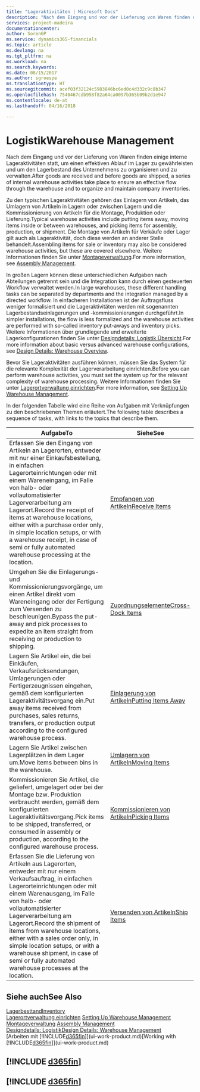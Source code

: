 ```yaml
---
title: "Lageraktivitäten | Microsoft Docs"
description: "Nach dem Eingang und vor der Lieferung von Waren finden einige interne Lageraktivitäten statt, um einen effektiven Ablauf im Lager zu gewährleisten und um den Lagerbestand des Unternehmens zu organisieren und zu verwalten."
services: project-madeira
documentationcenter: 
author: SorenGP
ms.service: dynamics365-financials
ms.topic: article
ms.devlang: na
ms.tgt_pltfrm: na
ms.workload: na
ms.search.keywords: 
ms.date: 08/15/2017
ms.author: sgroespe
ms.translationtype: HT
ms.sourcegitcommit: acef03f32124c5983846bc6ed0c4d332c9c8b347
ms.openlocfilehash: 7540467cdb958f82a64ca0097b365b09b2d1e947
ms.contentlocale: de-at
ms.lasthandoff: 04/16/2018

---
```

# <a name="warehouse-management"></a><span data-ttu-id="d6a29-103">Logistik</span><span class="sxs-lookup"><span data-stu-id="d6a29-103">Warehouse Management</span></span>
<span data-ttu-id="d6a29-104">Nach dem Eingang und vor der Lieferung von Waren finden einige interne Lageraktivitäten statt, um einen effektiven Ablauf im Lager zu gewährleisten und um den Lagerbestand des Unternehmens zu organisieren und zu verwalten.</span><span class="sxs-lookup"><span data-stu-id="d6a29-104">After goods are received and before goods are shipped, a series of internal warehouse activities take place to ensure an effective flow through the warehouse and to organize and maintain company inventories.</span></span>

<span data-ttu-id="d6a29-105">Zu den typischen Lageraktivitäten gehören das Einlagern von Artikeln, das Umlagern von Artikeln in Lagern oder zwischen Lagern und die Kommissionierung von Artikeln für die Montage, Produktion oder Lieferung.</span><span class="sxs-lookup"><span data-stu-id="d6a29-105">Typical warehouse activities include putting items away, moving items inside or between warehouses, and picking items for assembly, production, or shipment.</span></span> <span data-ttu-id="d6a29-106">Die Montage von Artikeln für Verkäufe oder Lager gilt auch als Lageraktivität, doch diese werden an anderer Stelle behandelt.</span><span class="sxs-lookup"><span data-stu-id="d6a29-106">Assembling items for sale or inventory may also be considered warehouse activities, but these are covered elsewhere.</span></span> <span data-ttu-id="d6a29-107">Weitere Informationen finden Sie unter [Montageverwaltung](assembly-assemble-items.md).</span><span class="sxs-lookup"><span data-stu-id="d6a29-107">For more information, see [Assembly Management](assembly-assemble-items.md).</span></span>  

<span data-ttu-id="d6a29-108">In großen Lagern können diese unterschiedlichen Aufgaben nach Abteilungen getrennt sein und die Integration kann durch einen gesteuerten Workflow verwaltet werden.</span><span class="sxs-lookup"><span data-stu-id="d6a29-108">In large warehouses, these different handling tasks can be separated by departments and the integration managed by a directed workflow.</span></span> <span data-ttu-id="d6a29-109">In einfacheren Installationen ist der Auftragsfluss weniger formalisiert und die Lageraktivitäten werden mit sogenannten Lagerbestandseinlagerungen und -kommissionierungen durchgeführt.</span><span class="sxs-lookup"><span data-stu-id="d6a29-109">In simpler installations, the flow is less formalized and the warehouse activities are performed with so-called inventory put-aways and inventory picks.</span></span> <span data-ttu-id="d6a29-110">Weitere Informationen über grundlegende und erweiterte Lagerkonfigurationen finden Sie unter [Designdetails: Logistik Übersicht](design-details-warehouse-overview.md).</span><span class="sxs-lookup"><span data-stu-id="d6a29-110">For more information about basic versus advanced warehouse configurations, see [Design Details: Warehouse Overview](design-details-warehouse-overview.md).</span></span>

<span data-ttu-id="d6a29-111">Bevor Sie Lageraktivitäten ausführen können, müssen Sie das System für die relevante Komplexität der Lagerverarbeitung einrichten.</span><span class="sxs-lookup"><span data-stu-id="d6a29-111">Before you can perform warehouse activities, you must set the system up for the relevant complexity of warehouse processing.</span></span> <span data-ttu-id="d6a29-112">Weitere Informationen finden Sie unter [Lagerortverwaltung einrichten](warehouse-setup-warehouse.md).</span><span class="sxs-lookup"><span data-stu-id="d6a29-112">For more information, see [Setting Up Warehouse Management](warehouse-setup-warehouse.md).</span></span>

 <span data-ttu-id="d6a29-113">In der folgenden Tabelle wird eine Reihe von Aufgaben mit Verknüpfungen zu den beschriebenen Themen erläutert.</span><span class="sxs-lookup"><span data-stu-id="d6a29-113">The following table describes a sequence of tasks, with links to the topics that describe them.</span></span>   

|<span data-ttu-id="d6a29-114">**Aufgabe**</span><span class="sxs-lookup"><span data-stu-id="d6a29-114">**To**</span></span>|<span data-ttu-id="d6a29-115">**Siehe**</span><span class="sxs-lookup"><span data-stu-id="d6a29-115">**See**</span></span>|  
|------------|-------------|  
|<span data-ttu-id="d6a29-116">Erfassen Sie den Eingang von Artikeln an Lagerorten, entweder mit nur einer Einkaufsbestellung, in einfachen Lagerorteinrichtungen oder mit einem Wareneingang, im Falle von halb- oder vollautomatisierter Lagerverarbeitung am Lagerort.</span><span class="sxs-lookup"><span data-stu-id="d6a29-116">Record the receipt of items at warehouse locations, either with a purchase order only, in simple location setups, or with a warehouse receipt, in case of semi or fully automated warehouse processing at the location.</span></span>|[<span data-ttu-id="d6a29-117">Empfangen von Artikeln</span><span class="sxs-lookup"><span data-stu-id="d6a29-117">Receive Items</span></span>](warehouse-how-receive-items.md)|
|<span data-ttu-id="d6a29-118">Umgehen Sie die Einlagerungs- und Kommissionierungsvorgänge, um einen Artikel direkt vom Wareneingang oder der Fertigung zum Versenden zu beschleunigen.</span><span class="sxs-lookup"><span data-stu-id="d6a29-118">Bypass the put-away and pick processes to expedite an item straight from receiving or production to shipping.</span></span>|[<span data-ttu-id="d6a29-119">Zuordnungselemente</span><span class="sxs-lookup"><span data-stu-id="d6a29-119">Cross-Dock Items</span></span>](warehouse-how-to-cross-dock-items.md)|    
|<span data-ttu-id="d6a29-120">Lagern Sie Artikel ein, die bei Einkäufen, Verkaufsrücksendungen, Umlagerungen oder Fertigerzeugnissen eingehen, gemäß dem konfigurierten Lageraktivitätsvorgang ein.</span><span class="sxs-lookup"><span data-stu-id="d6a29-120">Put away items received from purchases, sales returns, transfers, or production output according to the configured warehouse process.</span></span>|[<span data-ttu-id="d6a29-121">Einlagerung von Artikeln</span><span class="sxs-lookup"><span data-stu-id="d6a29-121">Putting Items Away</span></span>](warehouse-put-away-items.md)|
|<span data-ttu-id="d6a29-122">Lagern Sie Artikel zwischen Lagerplätzen in dem Lager um.</span><span class="sxs-lookup"><span data-stu-id="d6a29-122">Move items between bins in the warehouse.</span></span>|[<span data-ttu-id="d6a29-123">Umlagern von Artikeln</span><span class="sxs-lookup"><span data-stu-id="d6a29-123">Moving Items</span></span>](warehouse-move-items.md)|
|<span data-ttu-id="d6a29-124">Kommissionieren Sie Artikel, die geliefert, umgelagert oder bei der Montage bzw. Produktion verbraucht werden, gemäß dem konfigurierten Lageraktivitätsvorgang.</span><span class="sxs-lookup"><span data-stu-id="d6a29-124">Pick items to be shipped, transferred, or consumed in assembly or production, according to the configured warehouse process.</span></span>|[<span data-ttu-id="d6a29-125">Kommissionieren von Artikeln</span><span class="sxs-lookup"><span data-stu-id="d6a29-125">Picking Items</span></span>](warehouse-pick-items.md)|
|<span data-ttu-id="d6a29-126">Erfassen Sie die Lieferung von Artikeln aus Lagerorten, entweder mit nur einem Verkaufsauftrag, in einfachen Lagerorteinrichtungen oder mit einem Warenausgang, im Falle von halb- oder vollautomatisierter Lagerverarbeitung am Lagerort.</span><span class="sxs-lookup"><span data-stu-id="d6a29-126">Record the shipment of items from warehouse locations, either with a sales order only, in simple location setups, or with a warehouse shipment, in case of semi or fully automated warehouse processes at the location.</span></span>|[<span data-ttu-id="d6a29-127">Versenden von Artikeln</span><span class="sxs-lookup"><span data-stu-id="d6a29-127">Ship Items</span></span>](warehouse-how-ship-items.md)|  

## <a name="see-also"></a><span data-ttu-id="d6a29-128">Siehe auch</span><span class="sxs-lookup"><span data-stu-id="d6a29-128">See Also</span></span>  
[<span data-ttu-id="d6a29-129">Lagerbesttand</span><span class="sxs-lookup"><span data-stu-id="d6a29-129">Inventory</span></span>](inventory-manage-inventory.md)  
<span data-ttu-id="d6a29-130">[Lagerortverwaltung einrichten](warehouse-setup-warehouse.md)   </span><span class="sxs-lookup"><span data-stu-id="d6a29-130">[Setting Up Warehouse Management](warehouse-setup-warehouse.md)   </span></span>  
<span data-ttu-id="d6a29-131">[Montageverwaltung](assembly-assemble-items.md)  </span><span class="sxs-lookup"><span data-stu-id="d6a29-131">[Assembly Management](assembly-assemble-items.md)  </span></span>  
[<span data-ttu-id="d6a29-132">Designdetails: Logistik</span><span class="sxs-lookup"><span data-stu-id="d6a29-132">Design Details: Warehouse Management</span></span>](design-details-warehouse-management.md)  
<span data-ttu-id="d6a29-133">[Arbeiten mit [!INCLUDE[d365fin](includes/d365fin_md.md)]](ui-work-product.md)</span><span class="sxs-lookup"><span data-stu-id="d6a29-133">[Working with [!INCLUDE[d365fin](includes/d365fin_md.md)]](ui-work-product.md)</span></span>  

## [!INCLUDE [d365fin](includes/free_trial_md.md)]  
## [!INCLUDE [d365fin](includes/training_link_md.md)]

